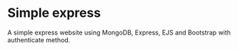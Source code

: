 # Simple express
A simple express website using MongoDB, Express, EJS and Bootstrap with authenticate method.